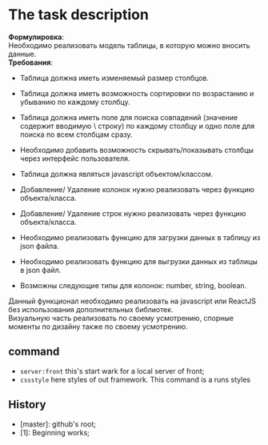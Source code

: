 # The task description
**Формулировка**: \
Необходимо реализовать модель таблицы, в которую можно вносить данные. \
**Требования**: 
- Таблица должна иметь изменяемый размер столбцов.
- Таблица должна иметь возможность сортировки по возрастанию и убыванию по каждому столбцу.
- Таблица должна иметь поле для поиска совпадений (значение содержит вводимую \ строку) по каждому столбцу и одно поле для поиска по всем столбцам сразу.
- Необходимо добавить возможность скрывать/показывать столбцы через интерфейс пользователя.

- Таблица должна являться javascript объектом/классом. 
- Добавление/ Удаление колонок нужно реализовать через функцию объекта/класса.
- Добавление/ Удаление строк нужно реализовать через функцию объекта/класса.
- Необходимо реализовать функцию для загрузки данных в таблицу из json файла.
- Необходимо реализовать функцию для выгрузки данных из таблицы в json файл.
- Возможны следующие типы для колонок: number, string, boolean.

Данный функционал необходимо реализовать на javascript или ReactJS без использования дополнительных библиотек. \
Визуальную часть реализовать по своему усмотрению, спорные моменты по дизайну также по своему усмотрению.

## command

 - `server:front` this's  start wark for a local server of front;
 - `cssstyle` here styles of out framework. This command is a runs styles

## History
- [master]: github's root;
- [1]: Beginning works; 
